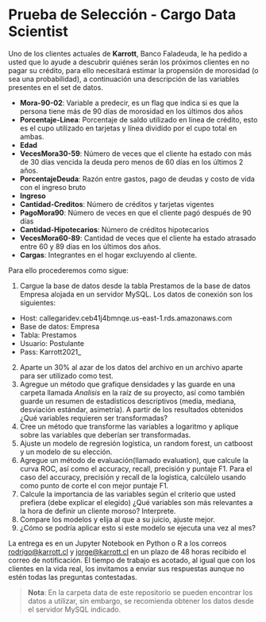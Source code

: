 # Prueba de Selección - Cargo Data Scientist
Uno de los clientes actuales de **Karrott**, Banco Faladeuda, le ha pedido a usted que lo ayude a descubrir quiénes serán los próximos clientes en no pagar su crédito, para ello necesitará estimar la propensión de morosidad (o sea una probabilidad), a continuación una descripción de las variables presentes en el set de datos.

- **Mora-90-02**: Variable a predecir, es un flag que indica si es que la persona tiene más de 90 días de morosidad en los últimos dos años
- **Porcentaje-Linea**: Porcentaje de saldo utilizado en línea de crédito, esto es el cupo utilizado en tarjetas y línea dividido por el cupo total en ambas.
- **Edad**
- **VecesMora30-59**: Número de veces que el cliente ha estado con más de 30 días vencida la deuda pero menos de 60 días en los últimos 2 años.
- **PorcentajeDeuda**: Razón entre gastos, pago de deudas y costo de vida con el ingreso bruto
- **Ingreso**
- **Cantidad-Creditos**: Número de créditos y tarjetas vigentes
- **PagoMora90**: Número de veces en que el cliente pagó después de 90 días
- **Cantidad-Hipotecarios**: Número de créditos hipotecarios
- **VecesMora60-89**: Cantidad de veces que el cliente ha estado atrasado entre 60 y 89 días en los últimos dos años.
- **Cargas**: Integrantes en el hogar excluyendo al cliente.

Para ello procederemos como sigue:

1. Cargue la base de datos desde la tabla Prestamos de la base de datos Empresa alojada en un servidor MySQL.
Los datos de conexión son los siguientes:
- Host: callegaridev.ceb41j4bmnqe.us-east-1.rds.amazonaws.com
- Base de datos: Empresa
- Tabla: Prestamos
- Usuario: Postulante
- Pass: Karrott2021_

2. Aparte un 30% al azar de los datos del archivo en un archivo aparte para ser utilizado como test.
3. Agregue un método que grafique densidades y las guarde en una carpeta llamada *Analisis* en la raíz de su proyecto, así como también guarde un resumen de estadísticos descriptivos (media, mediana, desviación estándar, asimetría). A partir de los resultados obtenidos ¿Qué variables requieren ser transformadas?
4. Cree un método que transforme las variables a logaritmo y aplique sobre las variables que deberían ser transformadas.
5. Ajuste un modelo de regresión logística, un random forest, un catboost y un modelo de su elección.
6. Agregue un método de evaluación(llamado evaluation), que calcule la curva ROC, así como el accuracy, recall, precisión y puntaje F1. Para el caso del accuracy, precisión y recall de la logística, calcúlelo usando como punto de corte el con mejor puntaje F1.
7. Calcule la importancia de las variables según el criterio que usted prefiera (debe explicar el elegido) ¿Qué variables son más relevantes a la hora de definir un cliente moroso? Interprete.
8. Compare los modelos y elija al que a su juicio, ajuste mejor.
9. ¿Cómo se podría aplicar esto si este modelo se ejecuta una vez al mes?

La entrega es en un Jupyter Notebook en Python o R a los correos rodrigo@karrott.cl y jorge@karrott.cl en un plazo de 48 horas recibido el correo de notificación. El tiempo de trabajo es acotado, al igual que con los clientes en la vida real, los invitamos a enviar sus respuestas aunque no estén todas las preguntas contestadas.

> **Nota**: En la carpeta data de este repositorio se pueden encontrar los datos a utilizar, sin embargo, se recomienda obtener los datos desde el servidor MySQL indicado.
